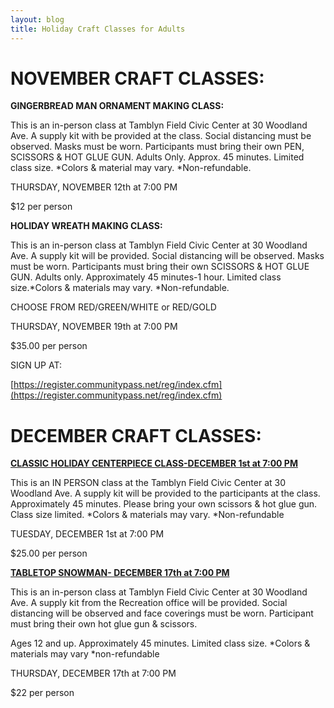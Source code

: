```yaml
---
layout: blog
title: Holiday Craft Classes for Adults
---
```



# NOVEMBER CRAFT CLASSES:

**GINGERBREAD MAN ORNAMENT MAKING CLASS:**

This is an in-person class at Tamblyn Field Civic Center at 30 Woodland Ave. A supply kit with be provided at the class. Social distancing must be observed. Masks must be worn. Participants must bring their own PEN, SCISSORS & HOT GLUE GUN. Adults Only. Approx. 45 minutes. Limited class size. *Colors & material may vary. *Non-refundable.

THURSDAY, NOVEMBER 12th at 7:00 PM

$12 per person

**HOLIDAY WREATH MAKING CLASS:**

This is an in-person class at Tamblyn Field Civic Center at 30 Woodland Ave. A supply kit will be provided. Social distancing will be observed. Masks must be worn. Participants must bring their own SCISSORS & HOT GLUE GUN.  Adults only. Approximately 45 minutes-1 hour. Limited class size.*Colors & materials may vary. *Non-refundable. 

CHOOSE FROM RED/GREEN/WHITE or RED/GOLD

THURSDAY, NOVEMBER 19th at 7:00 PM

$35.00 per person

SIGN UP AT:

[https://register.communitypass.net/reg/index.cfm](https://register.communitypass.net/reg/index.cfm)

# DECEMBER CRAFT CLASSES:

[**CLASSIC HOLIDAY CENTERPIECE CLASS-DECEMBER 1st at 7:00 PM**](https://storage.googleapis.com/static.rutherford-nj.com/recreation/winter-2020-21/11_20%20HOLIDAY%20CENTERPIECE.docx.pdf)

This is an IN PERSON class at the Tamblyn Field Civic Center at 30 Woodland Ave. A supply kit will be provided to the participants at the class. Approximately 45 minutes. Please bring your own scissors & hot glue gun. Class size limited. *Colors & materials may vary. *Non-refundable

TUESDAY, DECEMBER 1st at 7:00 PM

$25.00 per person

[**TABLETOP SNOWMAN- DECEMBER 17th at 7:00 PM**](https://storage.googleapis.com/static.rutherford-nj.com/recreation/winter-2020-21/12_17_20%20TAPLETOP%20SNOWMAN%20FLYER.docx.pdf)

This is an in-person class at Tamblyn Field Civic Center at 30 Woodland Ave. A supply kit from the Recreation office will be provided. Social
distancing will be observed and face coverings must be worn. Participant must bring their own hot glue gun & scissors. 

Ages 12 and up. Approximately 45 minutes. Limited class size. *Colors & materials may vary *non-refundable

THURSDAY, DECEMBER 17th at 7:00 PM

$22 per person

